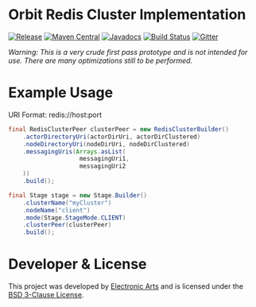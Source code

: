 Orbit Redis Cluster Implementation
============
[![Release](https://img.shields.io/github/release/orbit/orbit-redis-cluster.svg)](https://github.com/orbit/orbit-redis-cluster/releases)
[![Maven Central](https://img.shields.io/maven-central/v/cloud.orbit/orbit-redis-cluster.svg)](https://repo1.maven.org/maven2/cloud/orbit/orbit-redis-cluster/)
[![Javadocs](https://img.shields.io/maven-central/v/cloud.orbit/orbit-redis-cluster.svg?label=javadocs)](http://www.javadoc.io/doc/cloud.orbit/orbit-redis-cluster)
[![Build Status](https://img.shields.io/travis/orbit/orbit-redis-cluster.svg)](https://travis-ci.org/orbit/orbit-redis-cluster)
[![Gitter](https://img.shields.io/badge/style-Join_Chat-ff69b4.svg?style=flat&label=gitter)](https://gitter.im/orbit/orbit?utm_source=badge&utm_medium=badge&utm_campaign=pr-badge)

_Warning: This is a very crude first pass prototype and is not intended for use. There are many optimizations still to be performed._

Example Usage
=============

URI Format: redis://host:port

```java
final RedisClusterPeer clusterPeer = new RedisClusterBuilder()
    .actorDirectoryUri(actorDirUri, actorDirClustered)
    .nodeDirectoryUri(nodeDirUri, nodeDirClustered)
    .messagingUris(Arrays.asList(
                    messagingUri1,
                    messagingUri2
    ))
    .build();

final Stage stage = new Stage.Builder()
    .clusterName("myCluster")
    .nodeName("client")
    .mode(Stage.StageMode.CLIENT)
    .clusterPeer(clusterPeer)
    .build();
```

Developer & License
======
This project was developed by [Electronic Arts](http://www.ea.com) and is licensed under the [BSD 3-Clause License](LICENSE).

